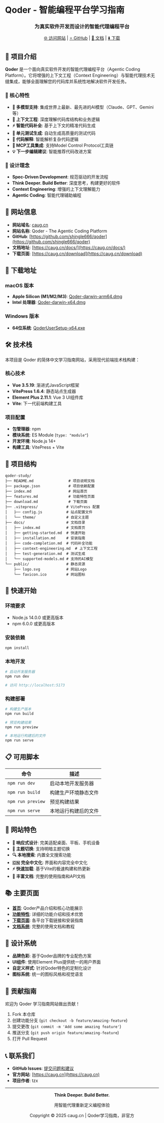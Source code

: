 # Qoder - 智能编程平台学习指南

<div align="center">
  
  <h3>为真实软件开发而设计的智能代理编程平台</h3>
  
  <p>
    <a href="https://caug.cn">🌐 访问网站</a> |
    <a href="https://github.com/shingle666/qoder">⭐ GitHub</a> |
    <a href="https://caug.cn/docs/">📖 文档</a> |
    <a href="https://caug.cn/download">⬇️ 下载</a>
  </p>
</div>

## 📖 项目介绍

**Qoder** 是一个面向真实软件开发的智能代理编程平台（Agentic Coding Platform）。它将增强的上下文工程（Context Engineering）与智能代理技术无缝集成，能够全面理解您的代码库并系统性地解决软件开发任务。

### 🎯 核心特性

- **🤖 多模型支持**: 集成世界上最新、最先进的AI模型（Claude、GPT、Gemini等）
- **🧠 上下文工程**: 深度理解代码库结构和业务逻辑
- **⚡ 智能代码补全**: 基于上下文的精准代码生成
- **🧪 单元测试生成**: 自动生成高质量的测试代码
- **📝 代码解释**: 智能解析复杂代码逻辑
- **🔧 MCP工具集成**: 支持Model Control Protocol工具链
- **💡 下一步编辑建议**: 智能推荐代码改进方案

### 🌟 设计理念

- **Spec-Driven Development**: 规范驱动的开发流程
- **Think Deeper. Build Better**: 深度思考，构建更好的软件
- **Context Engineering**: 增强的上下文理解能力
- **Agentic Coding**: 智能代理辅助编程

## 🚀 网站信息

- **网站域名**: [caug.cn](https://caug.cn)
- **网站名称**: Qoder - The Agentic Coding Platform
- **GitHub**: [https://github.com/shingle666/qoder](https://github.com/shingle666/qoder)
- **文档地址**: [https://caug.cn/docs/](https://caug.cn/docs/)
- **下载页面**: [https://caug.cn/download](https://caug.cn/download)

## 💾 下载地址

### macOS 版本
- **Apple Silicon (M1/M2/M3)**: [Qoder-darwin-arm64.dmg](https://download.qoder.com/release/latest/Qoder-darwin-arm64.dmg)
- **Intel 处理器**: [Qoder-darwin-x64.dmg](https://download.qoder.com/release/latest/Qoder-darwin-x64.dmg)

### Windows 版本
- **64位系统**: [QoderUserSetup-x64.exe](https://download.qoder.com/release/latest/QoderUserSetup-x64.exe)

## 🛠️ 技术栈

本项目是 Qoder 的简体中文学习指南网站，采用现代前端技术栈构建：

### 核心技术
- **Vue 3.5.19**: 渐进式JavaScript框架
- **VitePress 1.6.4**: 静态站点生成器
- **Element Plus 2.11.1**: Vue 3 UI组件库
- **Vite**: 下一代前端构建工具

### 项目配置
- **包管理器**: npm
- **模块系统**: ES Module (`type: "module"`)
- **开发环境**: Node.js 14+
- **构建工具**: VitePress + Vite

## 📁 项目结构

```
qoder-study/
├── README.md                # 项目说明文档
├── package.json             # 项目依赖配置
├── index.md                 # 网站首页
├── features.md              # 功能特性页面
├── download.md              # 下载页面
├── .vitepress/             # VitePress 配置
│   ├── config.js           # 站点配置文件
│   └── theme/              # 自定义主题
├── docs/                   # 文档目录
│   ├── index.md            # 文档首页
│   ├── getting-started.md  # 快速开始
│   ├── installation.md     # 安装指南
│   ├── code-completion.md  # 代码补全功能
│   ├── context-engineering.md  # 上下文工程
│   ├── test-generation.md  # 测试生成
│   └── supported-models.md # 支持的AI模型
└── public/                 # 静态资源
    ├── logo.svg            # 网站Logo
    └── favicon.ico         # 网站图标
```

## 🚀 快速开始

### 环境要求
- Node.js 14.0.0 或更高版本
- npm 6.0.0 或更高版本

### 安装依赖
```bash
npm install
```

### 本地开发
```bash
# 启动开发服务器
npm run dev

# 访问 http://localhost:5173
```

### 构建部署
```bash
# 构建生产版本
npm run build

# 预览构建结果
npm run preview

# 本地运行构建后的文件
npm run serve
```

## 📋 可用脚本

| 命令 | 描述 |
|------|------|
| `npm run dev` | 启动本地开发服务器 |
| `npm run build` | 构建生产环境静态文件 |
| `npm run preview` | 预览构建结果 |
| `npm run serve` | 本地运行构建后的文件 |

## 🌟 网站特色

- **📱 响应式设计**: 完美适配桌面、平板、手机设备
- **🌙 主题切换**: 支持明暗主题切换
- **🔍 本地搜索**: 内置全文搜索功能
- **🇨🇳 完全中文化**: 界面和内容完全中文化
- **⚡ 快速加载**: 基于Vite的极速构建和热更新
- **📖 丰富文档**: 完整的使用指南和API文档

## 📚 主要页面

- **[首页](index.md)**: Qoder产品介绍和核心功能展示
- **[功能特性](features.md)**: 详细的功能介绍和技术优势
- **[下载页面](download.md)**: 各平台下载链接和安装指南
- **[文档系统](docs/)**: 完整的使用文档和教程

## 🎨 设计系统

- **品牌色彩**: 基于Qoder品牌的专业配色方案
- **UI组件**: 使用Element Plus提供统一的用户界面
- **自定义样式**: 针对Qoder特色的定制化设计
- **图标系统**: 统一的图标风格和视觉语言

## 🤝 贡献指南

欢迎为 Qoder 学习指南网站做出贡献！

1. Fork 本仓库
2. 创建功能分支 (`git checkout -b feature/amazing-feature`)
3. 提交更改 (`git commit -m 'Add some amazing feature'`)
4. 推送分支 (`git push origin feature/amazing-feature`)
5. 打开 Pull Request


## 📞 联系我们

- **GitHub Issues**: [提交问题和建议](https://github.com/shingle666/qoder/issues)
- **官方网站**: [https://caug.cn](https://caug.cn)
- **项目作者**: tzx

---

<div align="center">
  <p><strong>Think Deeper. Build Better.</strong></p>
  <p>用智能代理重新定义编程体验</p>
  <p>Copyright © 2025 caug.cn | Qoder学习指南，非官方</p>
</div>

